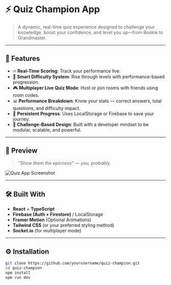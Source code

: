 # ⚡ Quiz Champion App
> A dynamic, real-time quiz experience designed to challenge your knowledge, boost your confidence, and level you up—from Rookie to Grandmaster.

---

## 🚀 Features

- 🔥 **Real-Time Scoring**: Track your performance live.
- 🧠 **Smart Difficulty System**: Rise through levels with performance-based progression.
- 🎮 **Multiplayer Live Quiz Mode**: Host or join rooms with friends using room codes.
- 📊 **Performance Breakdown**: Know your stats — correct answers, total questions, and difficulty impact.
- 💾 **Persistent Progress**: Uses LocalStorage or Firebase to save your journey.
- 🧪 **Challenge-Based Design**: Built with a developer mindset to be modular, scalable, and powerful.

---

## 📸 Preview

> _“Show them the epicness” — you, probably._

![Quiz App Screenshot](./assets/screenshot.png) <!-- Replace with your actual path -->

---

## 🛠️ Built With

- **React** + **TypeScript**
- **Firebase (Auth + Firestore)** / LocalStorage
- **Framer Motion** (Optional Animations)
- **Tailwind CSS** (or your preferred styling method)
- **Socket.io** (for multiplayer mode)

---

## ⚙️ Installation

```bash
git clone https://github.com/yourusername/quiz-champion.git
cd quiz-champion
npm install
npm run dev